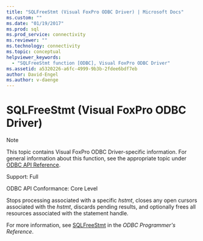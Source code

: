 ```yaml
---
title: "SQLFreeStmt (Visual FoxPro ODBC Driver) | Microsoft Docs"
ms.custom: ""
ms.date: "01/19/2017"
ms.prod: sql
ms.prod_service: connectivity
ms.reviewer: ""
ms.technology: connectivity
ms.topic: conceptual
helpviewer_keywords: 
  - "SQLFreeStmt function [ODBC], Visual FoxPro ODBC Driver"
ms.assetid: a5320226-a6fc-4999-9b3b-2fdee6bdf7eb
author: David-Engel
ms.author: v-daenge
---
```

# SQLFreeStmt (Visual FoxPro ODBC Driver)
> [!NOTE]  
>  This topic contains Visual FoxPro ODBC Driver-specific information. For general information about this function, see the appropriate topic under [ODBC API Reference](../../odbc/reference/syntax/odbc-api-reference.md).  
  
 Support: Full  
  
 ODBC API Conformance: Core Level  
  
 Stops processing associated with a specific *hstmt*, closes any open cursors associated with the *hstmt*, discards pending results, and optionally frees all resources associated with the statement handle.  
  
 For more information, see [SQLFreeStmt](../../odbc/reference/syntax/sqlfreestmt-function.md) in the *ODBC Programmer's Reference*.
